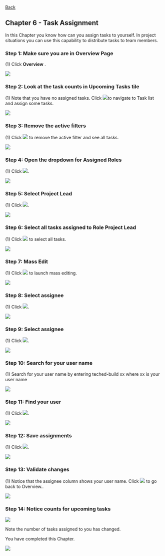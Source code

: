 [Back](/README.md)

## Chapter 6 \- Task Assignment 

In this Chapter you know how can you assign tasks to yourself. In project situations you can use this capability to distribute tasks to team members.



### Step 1: Make sure you are in Overview Page



\(1\) Click  **Overview** .

![](Markdown_files/img_0.png)



### Step 2: Look at the task counts in Upcoming Tasks tile



\(1\) Note that you have no assigned tasks. Click ![](Markdown_files/fieldicon_153.png)to navigate to Task list and assign some tasks.

![](Markdown_files/img_000.png)



### Step 3: Remove the active filters



\(1\) Click  ![](Markdown_files/fieldicon.png) to remove the active filter and see all tasks.

![](Markdown_files/img_001.png)



### Step 4: Open the dropdown for Assigned Roles



\(1\) Click  ![](Markdown_files/fieldicon00.png).

![](Markdown_files/img_002.png)



### Step 5: Select Project Lead



\(1\) Click  ![](Markdown_files/fieldicon_168.png).

![](Markdown_files/img_003.png)



### Step 6: Select all tasks assigned to Role Project Lead



\(1\) Click  ![](Markdown_files/fieldicon_174.png) to select all tasks.

![](Markdown_files/img_004.png)



### Step 7: Mass Edit



\(1\) Click  ![](Markdown_files/fieldicon01.png) to launch mass editing.

![](Markdown_files/img_005.png)



### Step 8: Select assignee



\(1\) Click  ![](Markdown_files/fieldicon02.png).

![](Markdown_files/img_006.png)



### Step 9: Select assignee



\(1\) Click  ![](Markdown_files/fieldicon03.png).

![](Markdown_files/img_007.png)



### Step 10: Search for your user name



\(1\) Search for your user name by entering teched\-build xx where xx is your user name

![](Markdown_files/img_008.png)



### Step 11: Find your user 



\(1\) Click  ![](Markdown_files/fieldicon04.png).

![](Markdown_files/img_009.png)



### Step 12: Save assignments



\(1\) Click  ![](Markdown_files/fieldicon05.png).

![](Markdown_files/img_010.png)



### Step 13: Validate changes



\(1\) Notice that the assignee column shows your user name. Click  ![](Markdown_files/fieldicon06.png) to go back to Overview\.\.

![](Markdown_files/img_011.png)



### Step 14: Notice counts for upcoming tasks



![](Markdown_files/info_word.png)

Note the number of tasks assigned to you has changed.

 

You have completed this Chapter.



 

![](Markdown_files/img_012.png)



